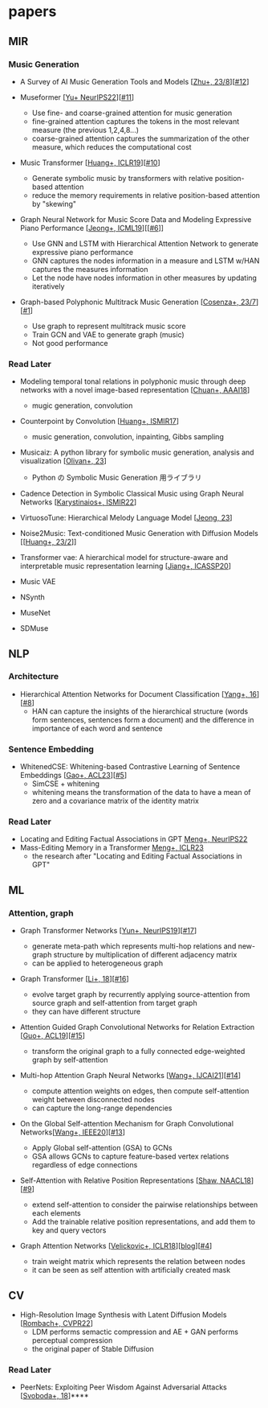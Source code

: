 # papers

## MIR
### Music Generation
- A Survey of AI Music Generation Tools and Models [[Zhu+, 23/8](https://arxiv.org/abs/2308.12982)][[#12](https://github.com/InabaTatsuro/papers/issues/12)]

- Museformer [[Yu+ NeurIPS22](https://arxiv.org/abs/2210.10349)][[#11](https://github.com/InabaTatsuro/papers/issues/11)]
  - Use fine- and coarse-grained attention for music generation
  - fine-grained attention captures the tokens in the most relevant measure (the previous 1,2,4,8...)
  - coarse-grained attention captures the summarization of the other measure, which reduces the computational cost

- Music Transformer [[Huang+, ICLR19](https://arxiv.org/abs/1809.04281)][[#10](https://github.com/InabaTatsuro/papers/issues/10)]
  - Generate symbolic music by transformers with relative position-based attention
  - reduce the memory requirements in relative position-based attention by "skewing"

- Graph Neural Network for Music Score Data and Modeling Expressive Piano Performance [[Jeong+, ICML19](https://proceedings.mlr.press/v97/jeong19a.html)][[[#6](https://github.com/InabaTatsuro/papers/issues/6)]]
  - Use GNN and LSTM with Hierarchical Attention Network to generate expressive piano performance
  - GNN captures the nodes information in a measure and LSTM w/HAN captures the measures information
  - Let the node have nodes information in other measures by updating iteratively

- Graph-based Polyphonic Multitrack Music Generation [[Cosenza+, 23/7](https://arxiv.org/abs/2307.14928)][[#1](https://github.com/InabaTatsuro/papers/issues/1)]
  - Use graph to represent multitrack music score
  - Train GCN and VAE to generate graph (music)
  - Not good performance



### Read Later
- Modeling temporal tonal relations in polyphonic music through deep networks with a novel image-based representation [[Chuan+, AAAI18](https://ojs.aaai.org/index.php/AAAI/article/view/11880)]
  - mugic generation, convolution

- Counterpoint by Convolution [[Huang+, ISMIR17](https://arxiv.org/abs/1903.07227)]
  - music generation, convolution, inpainting, Gibbs sampling

- Musicaiz: A python library for symbolic music generation, analysis and visualization [[Olivan+, 23](https://carlosholivan.github.io/musicaiz/)]
  - Python の Symbolic Music Generation 用ライブラリ

- Cadence Detection in Symbolic Classical Music using Graph Neural Networks [[Karystinaios+, ISMIR22](https://arxiv.org/abs/2208.14819)]

- VirtuosoTune: Hierarchical Melody Language Model [[Jeong, 23](http://ieiespc.org/AURIC_OPEN_temp/RDOC/ieie03/ieietspc_202308_006.pdf)]

- Noise2Music: Text-conditioned Music Generation with Diffusion Models [[[Huang+, 23/2](https://arxiv.org/abs/2302.03917)]]

- Transformer vae: A hierarchical model for structure-aware and interpretable music representation learning [[Jiang+, ICASSP20](https://ieeexplore.ieee.org/document/9054554)]

- Music VAE
- NSynth
- MuseNet
- SDMuse





## NLP
### Architecture
- Hierarchical Attention Networks for Document Classification [[Yang+, 16](https://www.cs.cmu.edu/~./hovy/papers/16HLT-hierarchical-attention-networks.pdf)][[#8](https://github.com/InabaTatsuro/papers/issues/8)]
  - HAN can capture the insights of the hierarchical structure (words form sentences, sentences form a document) and the difference in importance of each word and sentence

### Sentence Embedding
- WhitenedCSE: Whitening-based Contrastive Learning of Sentence Embeddings [[Gao+, ACL23](https://arxiv.org/abs/2104.08821)][[#5](https://github.com/InabaTatsuro/papers/issues/5)]
  - SimCSE + whitening
  - whitening means the transformation of the data to have a mean of zero and a covariance matrix of the identity matrix

### Read Later
- Locating and Editing Factual Associations in GPT [Meng+, NeurIPS22](https://openreview.net/forum?id=-h6WAS6eE4)
- Mass-Editing Memory in a Transformer [Meng+, ICLR23](https://openreview.net/forum?id=MkbcAHIYgyS)
  - the research after "Locating and Editing Factual Associations in GPT"

## ML
### Attention, graph
- Graph Transformer Networks [[Yun+, NeurIPS19](https://arxiv.org/abs/1911.06455)][[#17](https://github.com/InabaTatsuro/papers/issues/17)]
  - generate meta-path which represents multi-hop relations and new-graph structure by multiplication of different adjacency matrix
  - can be applied to heterogeneous graph


- Graph Transformer [[Li+, 18](https://openreview.net/forum?id=HJei-2RcK7)][[#16](https://github.com/InabaTatsuro/papers/issues/16)]
  - evolve target graph by recurrently applying source-attention from source graph and self-attention from target graph
  - they can have different structure

- Attention Guided Graph Convolutional Networks for Relation Extraction [[Guo+, ACL19](https://aclanthology.org/P19-1024/)][[#15](https://github.com/InabaTatsuro/papers/issues/15)]
  - transform the original graph to a fully connected edge-weighted graph by self-attention


- Multi-hop Attention Graph Neural Networks [[Wang+, IJCAI21](https://www.ijcai.org/proceedings/2021/425)][[#14](https://github.com/InabaTatsuro/papers/issues/14)]
  - compute attention weights on edges, then compute self-attention weight between disconnected nodes
  - can capture the long-range dependencies


- On the Global Self-attention Mechanism for Graph Convolutional Networks[[Wang+, IEEE20](https://arxiv.org/abs/2010.10711)][[#13](https://github.com/InabaTatsuro/papers/issues/13)]
  - Apply Global self-attention (GSA) to GCNs
  - GSA allows GCNs to capture feature-based vertex relations regardless of edge connections


- Self-Attention with Relative Position Representations [[Shaw, NAACL18](https://arxiv.org/abs/1803.02155)][[#9](https://github.com/InabaTatsuro/papers/issues/9)]
  - extend self-attention to consider the pairwise relationships between each elements
  - Add the trainable relative position representations, and add them to key and query vectors


- Graph Attention Networks [[Velickovic+, ICLR18](https://arxiv.org/abs/1710.10903)][[blog](https://petar-v.com/GAT/)][[#4](https://github.com/InabaTatsuro/papers/issues/4)]
  - train weight matrix which represents the relation between nodes
  - it can be seen as self attention with artificially created mask

## CV
- High-Resolution Image Synthesis with Latent Diffusion Models [[Rombach+, CVPR22](https://arxiv.org/abs/2112.10752)]
  - LDM performs semactic compression and AE + GAN performs perceptual compression
  - the original paper of Stable Diffusion

### Read Later

- PeerNets: Exploiting Peer Wisdom Against Adversarial Attacks [[Svoboda+, 18](https://arxiv.org/abs/1806.00088)]****